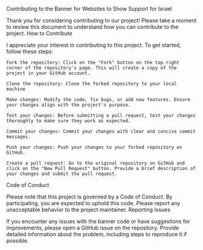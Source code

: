 Contributing to the Banner for Websites to Show Support for Israel

Thank you for considering contributing to our project! Please take a moment to review this document to understand how you can contribute to the project.
How to Contribute

I appreciate your interest in contributing to this project. To get started, follow these steps:

    Fork the repository: Click on the "Fork" button on the top right corner of the repository's page. This will create a copy of the project in your GitHub account.

    Clone the repository: Clone the forked repository to your local machine 

    Make changes: Modify the code, fix bugs, or add new features. Ensure your changes align with the project's purpose.

    Test your changes: Before submitting a pull request, test your changes thoroughly to make sure they work as expected.

    Commit your changes: Commit your changes with clear and concise commit messages.

    Push your changes: Push your changes to your forked repository on GitHub.

    Create a pull request: Go to the original repository on GitHub and click on the "New Pull Request" button. Provide a brief description of your changes and submit the pull request.

Code of Conduct

Please note that this project is governed by a Code of Conduct. By participating, you are expected to uphold this code. Please report any unacceptable behavior to the project maintainer.
Reporting Issues


If you encounter any issues with the banner code or have suggestions for improvements, please open a GitHub issue on the repository. Provide detailed information about the problem, including steps to reproduce it if possible.